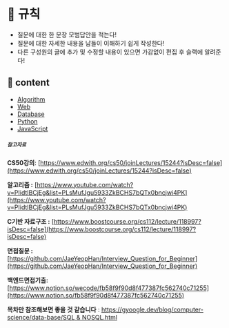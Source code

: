 # 🎲  규칙

- 질문에 대한 한 문장 모범답안을 적는다!
- 질문에 대한 자세한 내용을 남들이 이해하기 쉽게 작성한다!
- 다른 구성원의 글에 추가 및 수정할 내용이 있으면 가감없이 편집 후 슬랙에 알려준다!

## 💬 content
- [Algorithm](https://github.com/knotted-developers/Computer-science/edit/main/Algorithm)
- [Web](https://github.com/knotted-developers/Computer-science/edit/main/Web)
- [Database](https://github.com/knotted-developers/Computer-science/edit/main/Database)
- [Python](https://github.com/knotted-developers/Computer-science/edit/main/Python)
- [JavaScript](https://github.com/knotted-developers/Computer-science/edit/main/JavaScript)

##### `참고자료`

**CS50강의**: [https://www.edwith.org/cs50/joinLectures/15244?isDesc=false](https://www.edwith.org/cs50/joinLectures/15244?isDesc=false)

**알고리즘 :** [https://www.youtube.com/watch?v=PIidtIBCjEg&list=PLsMufJgu5933ZkBCHS7bQTx0bncjwi4PK](https://www.youtube.com/watch?v=PIidtIBCjEg&list=PLsMufJgu5933ZkBCHS7bQTx0bncjwi4PK)

**C기반 자료구조 :** [https://www.boostcourse.org/cs112/lecture/118997?isDesc=false](https://www.boostcourse.org/cs112/lecture/118997?isDesc=false)

**면접질문 :** [https://github.com/JaeYeopHan/Interview_Question_for_Beginner](https://github.com/JaeYeopHan/Interview_Question_for_Beginner)

**백엔드면접기출:** [https://www.notion.so/wecode/fb58f9f90d8f477387fc562740c71255](https://www.notion.so/fb58f9f90d8f477387fc562740c71255)

**목차만 참조해보면 좋을 것 같습니다** : [https://gyoogle.dev/blog/computer-science/data-base/SQL & NOSQL.html](https://gyoogle.dev/blog/computer-science/data-base/SQL%20&%20NOSQL.html)
